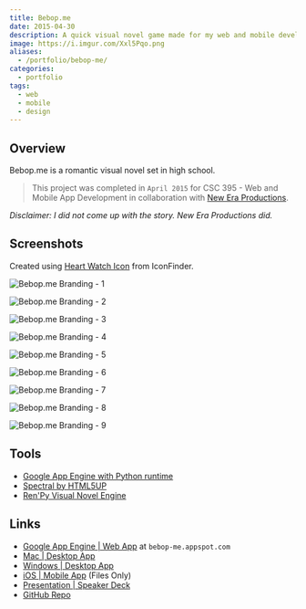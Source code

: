 ```yaml
---
title: Bebop.me
date: 2015-04-30
description: A quick visual novel game made for my web and mobile development class using the Ren'Py Visual Novel Engine. 💑
image: https://i.imgur.com/Xxl5Pqo.png
aliases:
  - /portfolio/bebop-me/
categories:
  - portfolio
tags:
  - web
  - mobile
  - design
---
```


## Overview

Bebop.me is a romantic visual novel set in high school.

> This project was completed in `April 2015` for CSC 395 - Web and Mobile App Development in collaboration with [New Era Productions](https://www.linkedin.com/in/chamberscalvin).

_Disclaimer: I did not come up with the story. New Era Productions did._

## Screenshots

Created using [Heart Watch Icon](https://www.iconfinder.com/icons/379466/heart_watch_icon#size=512) from IconFinder.

![Bebop.me Branding - 1](https://i.imgur.com/ipP7a3e.png)

![Bebop.me Branding - 2](https://i.imgur.com/5OZjAbO.png)

![Bebop.me Branding - 3](https://i.imgur.com/34OWXyX.png)

![Bebop.me Branding - 4](https://i.imgur.com/Y3L7irv.jpg)

![Bebop.me Branding - 5](https://i.imgur.com/EdfXpT1.png)

![Bebop.me Branding - 6](https://i.imgur.com/0cL8B9M.png)

![Bebop.me Branding - 7](https://i.imgur.com/X4pH73o.png)

![Bebop.me Branding - 8](https://i.imgur.com/STNAYFs.jpg)

![Bebop.me Branding - 9](https://i.imgur.com/6ORvYOy.png)

## Tools

- [Google App Engine with Python runtime](https://cloud.google.com/appengine/docs)
- [Spectral by HTML5UP](https://html5up.net/spectral)
- [Ren'Py Visual Novel Engine](https://www.renpy.org/)

## Links

- [Google App Engine | Web App](https://bebop-me.appspot.com) at `bebop-me.appspot.com`
- [Mac | Desktop App](https://drive.google.com/file/d/0BxibmGV5GFRjUko3UTVfbDBfLTg/view)
- [Windows | Desktop App](https://drive.google.com/file/d/0BxibmGV5GFRjWVc0Q01NZ29CN1k/view)
- [iOS | Mobile App](https://drive.google.com/file/d/0BxibmGV5GFRjSjRwb0dwWDFtZXc/view) (Files Only)
- [Presentation | Speaker Deck](https://speakerdeck.com/fvcproductions/bebop-dot-me)
- [GitHub Repo](https://github.com/fvcproductions/Projects/tree/master/Bebop.me)
